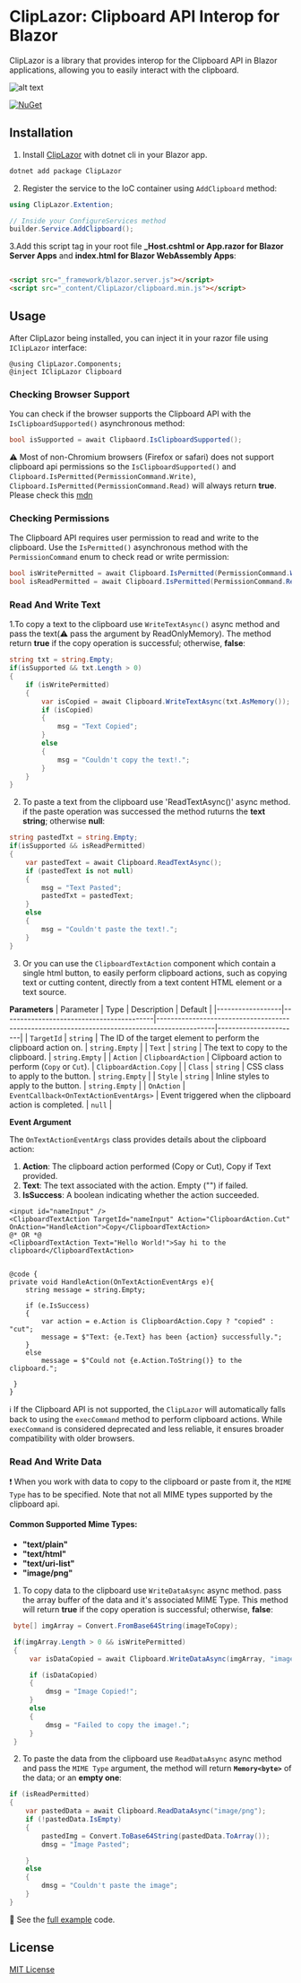 
# ClipLazor: Clipboard API Interop for Blazor

ClipLazor is a library that provides interop for the Clipboard API in Blazor applications, allowing you to easily interact with the clipboard.


![alt text](https://github.com/p6laris/ClipLazor/blob/master/ClipboardLazor.png?raw=true)

[![NuGet](https://img.shields.io/nuget/dt/ClipLazor?logo=nuget)](https://www.nuget.org/packages/ClipLazor)
## Installation
1. Install [ClipLazor](https://www.nuget.org/packages/ClipLazor) with dotnet cli in your Blazor app.

  ```sh
  dotnet add package ClipLazor 
  ```
2. Register the service to the IoC container using `AddClipboard` method:

  ```C#
  using ClipLazor.Extention;

  // Inside your ConfigureServices method
  builder.Service.AddClipboard();
  ```
3.Add this script tag in your root file **_Host.cshtml or App.razor for Blazor Server Apps** and **index.html for Blazor WebAssembly Apps**:
  ```html

  <script src="_framework/blazor.server.js"></script>
  <script src="_content/ClipLazor/clipboard.min.js"></script>
  ```
  
## Usage
After ClipLazor being installed, you can inject it in your razor file using `IClipLazor` interface:

  ```razor
  @using ClipLazor.Components;
  @inject IClipLazor Clipboard
   ```
### Checking Browser Support
You can check if the browser supports the Clipboard API with the `IsClipboardSupported()` asynchronous method:
```C#
bool isSupported = await Clipbaord.IsClipboardSupported();
```

:warning: Most of non-Chromium browsers (Firefox or safari) does not support clipboard api permissions so the `IsClipboardSupported()` and `Clipboard.IsPermitted(PermissionCommand.Write)`, `Clipboard.IsPermitted(PermissionCommand.Read)` will always return **true**. 
Please check this [mdn](https://developer.mozilla.org/en-US/docs/Web/API/Clipboard_API#security_considerations)

### Checking Permissions
The Clipboard API requires user permission to read and write to the clipboard. Use the `IsPermitted()` asynchronous method with the `PermissionCommand` enum to check read or write permission:
```C#
bool isWritePermitted = await Clipboard.IsPermitted(PermissionCommand.Write);
bool isReadPermitted = await Clipboard.IsPermitted(PermissionCommand.Read);
```
### Read And Write Text
1.To copy a text to the clipboard use `WriteTextAsync()` async method and pass the text(:warning: pass the argument by ReadOnlyMemory). The method return **true** if the copy operation is successful; otherwise, **false**:
```C#
string txt = string.Empty;
if(isSupported && txt.Length > 0)
{
    if (isWritePermitted)
    {
        var isCopied = await Clipboard.WriteTextAsync(txt.AsMemory());
        if (isCopied)
        {
            msg = "Text Copied";
        }
        else
        {
            msg = "Couldn't copy the text!.";
        }
    }
}
```
2. To paste a text from the clipboard use 'ReadTextAsync()' async method. if the paste operation was successed the method ruturns the **text string**; otherwise **null**:
```C#
string pastedTxt = string.Empty;
if(isSupported && isReadPermitted)
{
    var pastedText = await Clipboard.ReadTextAsync();
    if (pastedText is not null)
    {
        msg = "Text Pasted";
        pastedTxt = pastedText;
    }
    else
    {
        msg = "Couldn't paste the text!.";
    }
}
```
3. Or you can use the `ClipboardTextAction` component which contain a single html button, to easily perform clipboard actions, such as copying text or cutting content, directly from a text content HTML element or a text source.

**Parameters**
| Parameter       | Type                                     | Description                                                                                  | Default               |
|------------------|------------------------------------------|----------------------------------------------------------------------------------------------|-----------------------|
| `TargetId`       | `string`                                 | The ID of the target element to perform the clipboard action on.                             | `string.Empty`        |
| `Text`           | `string`                                 | The text to copy to the clipboard.                                                          | `string.Empty`        |
| `Action`         | `ClipboardAction`                        | Clipboard action to perform (`Copy` or `Cut`).                                               | `ClipboardAction.Copy` |
| `Class`          | `string`                                 | CSS class to apply to the button.                                                           | `string.Empty`        |
| `Style`          | `string`                                 | Inline styles to apply to the button.                                                       | `string.Empty`        |
| `OnAction`       | `EventCallback<OnTextActionEventArgs>`    | Event triggered when the clipboard action is completed.                                      | `null`                |

**Event Argument**

The `OnTextActionEventArgs` class provides details about the clipboard action:

1. **Action**: The clipboard action performed (Copy or Cut), Copy if Text provided.
2. **Text**: The text associated with the action. Empty ("") if failed.
3. **IsSuccess**: A boolean indicating whether the action succeeded.

```razor
<input id="nameInput" />
<ClipboardTextAction TargetId="nameInput" Action="ClipboardAction.Cut" OnAction="HandleAction">Copy</ClipboardTextAction>
@* OR *@
<ClipboardTextAction Text="Hello World!">Say hi to the clipboard</ClipboardTextAction>


@code {
private void HandleAction(OnTextActionEventArgs e){
    string message = string.Empty;

    if (e.IsSuccess)
    {
        var action = e.Action is ClipboardAction.Copy ? "copied" : "cut";
        message = $"Text: {e.Text} has been {action} successfully.";
    }
    else
        message = $"Could not {e.Action.ToString()} to the clipboard.";

 }
}
```
ℹ️ If the Clipboard API is not supported, the `ClipLazor` will automatically falls back to using the `execCommand` method to perform clipboard actions. While `execCommand` is considered deprecated and less reliable, it ensures broader compatibility with older browsers.

### Read And Write Data
:exclamation: When you work with data to copy to the clipboard or paste from it, the `MIME Type` has to be specified. Note that not all MIME types supported by the clipboard api.
#### Common Supported Mime Types:
* **"text/plain"**
* **"text/html"**
* **"text/uri-list"**
* **"image/png"**

1. To copy data to the clipboard use `WriteDataAsync` async method. pass the array buffer of the data and it's associated MIME Type. This method will return **true** if the copy operation is successful; otherwise, **false**:
```C#
 byte[] imgArray = Convert.FromBase64String(imageToCopy);

 if(imgArray.Length > 0 && isWritePermitted)
 {
     var isDataCopied = await Clipboard.WriteDataAsync(imgArray, "image/png");

     if (isDataCopied)
     {
         dmsg = "Image Copied!";
     }
     else
     {
         dmsg = "Failed to copy the image!.";
     }
 }
```
2. To paste the data from the clipboard use `ReadDataAsync` async method and pass the `MIME Type` argument, the method will return **`Memory<byte>`** of the data; or an **empty one**:
```C#
if (isReadPermitted)
{
    var pastedData = await Clipboard.ReadDataAsync("image/png");
    if (!pastedData.IsEmpty)
    {
        pastedImg = Convert.ToBase64String(pastedData.ToArray());
        dmsg = "Image Pasted";

    }
    else
    {
        dmsg = "Couldn't paste the image";
    }
}
```
:page_facing_up: See the [full example](https://github.com/p6laris/ClipLazor/blob/master/ClipLazor.WASM/Pages/Index.razor) code.

## License
[MIT License](LICENSE.txt)

    
    
 

